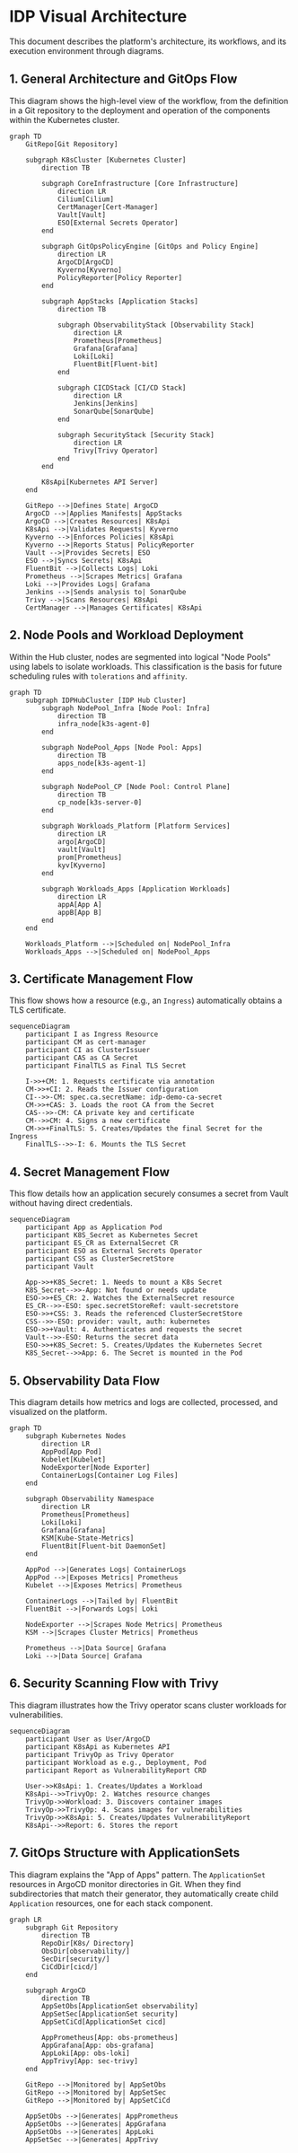 # IDP Visual Architecture

This document describes the platform's architecture, its workflows, and its
execution environment through diagrams.

## 1. General Architecture and GitOps Flow

This diagram shows the high-level view of the workflow, from the definition in a Git repository to the deployment and operation of the components within the Kubernetes cluster.

```mermaid
graph TD
    GitRepo[Git Repository]

    subgraph K8sCluster [Kubernetes Cluster]
        direction TB
        
        subgraph CoreInfrastructure [Core Infrastructure]
            direction LR
            Cilium[Cilium]
            CertManager[Cert-Manager]
            Vault[Vault]
            ESO[External Secrets Operator]
        end

        subgraph GitOpsPolicyEngine [GitOps and Policy Engine]
            direction LR
            ArgoCD[ArgoCD]
            Kyverno[Kyverno]
            PolicyReporter[Policy Reporter]
        end

        subgraph AppStacks [Application Stacks]
            direction TB
            
            subgraph ObservabilityStack [Observability Stack]
                direction LR
                Prometheus[Prometheus]
                Grafana[Grafana]
                Loki[Loki]
                FluentBit[Fluent-bit]
            end

            subgraph CICDStack [CI/CD Stack]
                direction LR
                Jenkins[Jenkins]
                SonarQube[SonarQube]
            end

            subgraph SecurityStack [Security Stack]
                direction LR
                Trivy[Trivy Operator]
            end
        end
        
        K8sApi[Kubernetes API Server]
    end

    GitRepo -->|Defines State| ArgoCD
    ArgoCD -->|Applies Manifests| AppStacks
    ArgoCD -->|Creates Resources| K8sApi
    K8sApi -->|Validates Requests| Kyverno
    Kyverno -->|Enforces Policies| K8sApi
    Kyverno -->|Reports Status| PolicyReporter
    Vault -->|Provides Secrets| ESO
    ESO -->|Syncs Secrets| K8sApi
    FluentBit -->|Collects Logs| Loki
    Prometheus -->|Scrapes Metrics| Grafana
    Loki -->|Provides Logs| Grafana
    Jenkins -->|Sends analysis to| SonarQube
    Trivy -->|Scans Resources| K8sApi
    CertManager -->|Manages Certificates| K8sApi
```

## 2. Node Pools and Workload Deployment

Within the Hub cluster, nodes are segmented into logical "Node Pools" using
labels to isolate workloads. This classification is the basis for future
scheduling rules with `tolerations` and `affinity`.

```mermaid
graph TD
    subgraph IDPHubCluster [IDP Hub Cluster]
        subgraph NodePool_Infra [Node Pool: Infra]
            direction TB
            infra_node[k3s-agent-0]
        end

        subgraph NodePool_Apps [Node Pool: Apps]
            direction TB
            apps_node[k3s-agent-1]
        end

        subgraph NodePool_CP [Node Pool: Control Plane]
            direction TB
            cp_node[k3s-server-0]
        end

        subgraph Workloads_Platform [Platform Services]
            direction LR
            argo[ArgoCD]
            vault[Vault]
            prom[Prometheus]
            kyv[Kyverno]
        end

        subgraph Workloads_Apps [Application Workloads]
            direction LR
            appA[App A]
            appB[App B]
        end
    end

    Workloads_Platform -->|Scheduled on| NodePool_Infra
    Workloads_Apps -->|Scheduled on| NodePool_Apps
```

## 3. Certificate Management Flow

This flow shows how a resource (e.g., an `Ingress`) automatically obtains a TLS
certificate.

```mermaid
sequenceDiagram
    participant I as Ingress Resource
    participant CM as cert-manager
    participant CI as ClusterIssuer
    participant CAS as CA Secret
    participant FinalTLS as Final TLS Secret

    I->>+CM: 1. Requests certificate via annotation
    CM->>+CI: 2. Reads the Issuer configuration
    CI-->>-CM: spec.ca.secretName: idp-demo-ca-secret
    CM->>+CAS: 3. Loads the root CA from the Secret
    CAS-->>-CM: CA private key and certificate
    CM-->>CM: 4. Signs a new certificate
    CM->>+FinalTLS: 5. Creates/Updates the final Secret for the Ingress
    FinalTLS-->>-I: 6. Mounts the TLS Secret
```

## 4. Secret Management Flow

This flow details how an application securely consumes a secret from Vault
without having direct credentials.

```mermaid
sequenceDiagram
    participant App as Application Pod
    participant K8S_Secret as Kubernetes Secret
    participant ES_CR as ExternalSecret CR
    participant ESO as External Secrets Operator
    participant CSS as ClusterSecretStore
    participant Vault

    App->>+K8S_Secret: 1. Needs to mount a K8s Secret
    K8S_Secret-->>-App: Not found or needs update
    ESO->>+ES_CR: 2. Watches the ExternalSecret resource
    ES_CR-->>-ESO: spec.secretStoreRef: vault-secretstore
    ESO->>+CSS: 3. Reads the referenced ClusterSecretStore
    CSS-->>-ESO: provider: vault, auth: kubernetes
    ESO->>+Vault: 4. Authenticates and requests the secret
    Vault-->>-ESO: Returns the secret data
    ESO->>+K8S_Secret: 5. Creates/Updates the Kubernetes Secret
    K8S_Secret-->>App: 6. The Secret is mounted in the Pod
```

## 5. Observability Data Flow

This diagram details how metrics and logs are collected, processed, and visualized on the platform.

```mermaid
graph TD
    subgraph Kubernetes Nodes
        direction LR
        AppPod[App Pod]
        Kubelet[Kubelet]
        NodeExporter[Node Exporter]
        ContainerLogs[Container Log Files]
    end

    subgraph Observability Namespace
        direction LR
        Prometheus[Prometheus]
        Loki[Loki]
        Grafana[Grafana]
        KSM[Kube-State-Metrics]
        FluentBit[Fluent-bit DaemonSet]
    end

    AppPod -->|Generates Logs| ContainerLogs
    AppPod -->|Exposes Metrics| Prometheus
    Kubelet -->|Exposes Metrics| Prometheus
    
    ContainerLogs -->|Tailed by| FluentBit
    FluentBit -->|Forwards Logs| Loki

    NodeExporter -->|Scrapes Node Metrics| Prometheus
    KSM -->|Scrapes Cluster Metrics| Prometheus

    Prometheus -->|Data Source| Grafana
    Loki -->|Data Source| Grafana
```

## 6. Security Scanning Flow with Trivy

This diagram illustrates how the Trivy operator scans cluster workloads for vulnerabilities.

```mermaid
sequenceDiagram
    participant User as User/ArgoCD
    participant K8sApi as Kubernetes API
    participant TrivyOp as Trivy Operator
    participant Workload as e.g., Deployment, Pod
    participant Report as VulnerabilityReport CRD

    User->>K8sApi: 1. Creates/Updates a Workload
    K8sApi-->>TrivyOp: 2. Watches resource changes
    TrivyOp->>Workload: 3. Discovers container images
    TrivyOp->>TrivyOp: 4. Scans images for vulnerabilities
    TrivyOp->>K8sApi: 5. Creates/Updates VulnerabilityReport
    K8sApi-->>Report: 6. Stores the report
```

## 7. GitOps Structure with ApplicationSets

This diagram explains the "App of Apps" pattern. The `ApplicationSet` resources in ArgoCD monitor directories in Git. When they find subdirectories that match their generator, they automatically create child `Application` resources, one for each stack component.

```mermaid
graph LR
    subgraph Git Repository
        direction TB
        RepoDir[K8s/ Directory]
        ObsDir[observability/]
        SecDir[security/]
        CiCdDir[cicd/]
    end

    subgraph ArgoCD
        direction TB
        AppSetObs[ApplicationSet observability]
        AppSetSec[ApplicationSet security]
        AppSetCiCd[ApplicationSet cicd]

        AppPrometheus[App: obs-prometheus]
        AppGrafana[App: obs-grafana]
        AppLoki[App: obs-loki]
        AppTrivy[App: sec-trivy]
    end

    GitRepo -->|Monitored by| AppSetObs
    GitRepo -->|Monitored by| AppSetSec
    GitRepo -->|Monitored by| AppSetCiCd

    AppSetObs -->|Generates| AppPrometheus
    AppSetObs -->|Generates| AppGrafana
    AppSetObs -->|Generates| AppLoki
    AppSetSec -->|Generates| AppTrivy
```